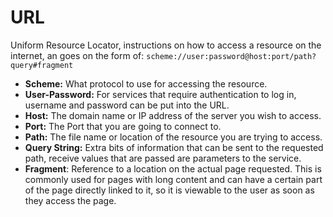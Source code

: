 # URL

Uniform Resource Locator, instructions on how to access a resource on the internet, an goes on the form of: `scheme://user:password@host:port/path?query#fragment`

* **Scheme:** What protocol to use for accessing the resource.
* **User-Password:** For services that require authentication to log in, username and password can be put into the URL.
* **Host:** The domain name or IP address of the server you wish to access.
* **Port:** The Port that you are going to connect to.
* **Path:** The file name or location of the resource you are trying to access.
* **Query String:** Extra bits of information that can be sent to the requested path, receive values that are passed are parameters to the service.
* **Fragment**: Reference to a location on the actual page requested. This is commonly used for pages with long content and can have a certain part of the page directly linked to it, so it is viewable to the user as soon as they access the page.
